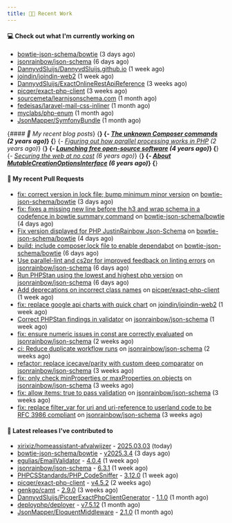```yaml
---
title: 👨‍💻 Recent Work
---
```


#### 💻 Check out what I'm currently working on

- [bowtie-json-schema/bowtie](https://github.com/bowtie-json-schema/bowtie) (3 days ago)
- [jsonrainbow/json-schema](https://github.com/jsonrainbow/json-schema) (6 days ago)
- [DannyvdSluijs/DannyvdSluijs.github.io](https://github.com/DannyvdSluijs/DannyvdSluijs.github.io) (1 week ago)
- [joindin/joindin-web2](https://github.com/joindin/joindin-web2) (1 week ago)
- [DannyvdSluijs/ExactOnlineRestApiReference](https://github.com/DannyvdSluijs/ExactOnlineRestApiReference) (3 weeks ago)
- [picqer/exact-php-client](https://github.com/picqer/exact-php-client) (3 weeks ago)
- [sourcemeta/learnjsonschema.com](https://github.com/sourcemeta/learnjsonschema.com) (1 month ago)
- [fedeisas/laravel-mail-css-inliner](https://github.com/fedeisas/laravel-mail-css-inliner) (1 month ago)
- [myclabs/php-enum](https://github.com/myclabs/php-enum) (1 month ago)
- [JsonMapper/SymfonyBundle](https://github.com/JsonMapper/SymfonyBundle) (1 month ago)


{*#### 📜 My recent blog posts*}
{**}
{*- [The unknown Composer commands](https://www.dannyvandersluijs.nl/posts/2023-08-25-the-unknown-composer-commands.html) (2 years ago)*}
{**}
{*- [Figuring out how parallel processing works in PHP](https://www.dannyvandersluijs.nl/posts/2023-06-21-figuring-out-how-parallel-processing-works-in-php.html) (2 years ago)*}
{**}
{*- [Launching free open-source software](https://www.dannyvandersluijs.nl/posts/2020-07-02-launching-free-open-source-software.html) (4 years ago)*}
{**}
{*- [Securing the web at no cost](https://www.dannyvandersluijs.nl/posts/2019-02-04-securing-the-web-at-no-cost.html) (6 years ago)*}
{**}
{*- [About MutableCreationOptionsInterface](https://www.dannyvandersluijs.nl/posts/2018-10-15-about-mutable-creation-options-interface.html) (6 years ago)*}
{**}

#### 🔨 My recent Pull Requests

- [fix: correct version in lock file; bump minimum minor version](https://github.com/bowtie-json-schema/bowtie/pull/1921) on [bowtie-json-schema/bowtie](https://github.com/bowtie-json-schema/bowtie) (3 days ago)
- [fix: fixes a missing new line before the h3 and wrap schema in a codefence in bowtie summary command](https://github.com/bowtie-json-schema/bowtie/pull/1918) on [bowtie-json-schema/bowtie](https://github.com/bowtie-json-schema/bowtie) (4 days ago)
- [Fix version displayed for PHP JustinRainbow Json-Schema](https://github.com/bowtie-json-schema/bowtie/pull/1917) on [bowtie-json-schema/bowtie](https://github.com/bowtie-json-schema/bowtie) (4 days ago)
- [build: include composer.lock file to enable dependabot](https://github.com/bowtie-json-schema/bowtie/pull/1913) on [bowtie-json-schema/bowtie](https://github.com/bowtie-json-schema/bowtie) (6 days ago)
- [Use parallel-lint and cs2pr for improved feedback on linting errors](https://github.com/jsonrainbow/json-schema/pull/812) on [jsonrainbow/json-schema](https://github.com/jsonrainbow/json-schema) (6 days ago)
- [Run PHPStan using the lowest and highest php version](https://github.com/jsonrainbow/json-schema/pull/811) on [jsonrainbow/json-schema](https://github.com/jsonrainbow/json-schema) (6 days ago)
- [Add deprecations on incorrect class names](https://github.com/picqer/exact-php-client/pull/678) on [picqer/exact-php-client](https://github.com/picqer/exact-php-client) (1 week ago)
- [fix: replace google api charts with quick chart](https://github.com/joindin/joindin-web2/pull/927) on [joindin/joindin-web2](https://github.com/joindin/joindin-web2) (1 week ago)
- [Correct PHPStan findings in validator](https://github.com/jsonrainbow/json-schema/pull/808) on [jsonrainbow/json-schema](https://github.com/jsonrainbow/json-schema) (1 week ago)
- [fix: ensure numeric issues in const are correctly evaluated](https://github.com/jsonrainbow/json-schema/pull/805) on [jsonrainbow/json-schema](https://github.com/jsonrainbow/json-schema) (2 weeks ago)
- [ci: Reduce duplicate workflow runs](https://github.com/jsonrainbow/json-schema/pull/804) on [jsonrainbow/json-schema](https://github.com/jsonrainbow/json-schema) (2 weeks ago)
- [refactor: replace icecave/parity with custom deep comparator](https://github.com/jsonrainbow/json-schema/pull/803) on [jsonrainbow/json-schema](https://github.com/jsonrainbow/json-schema) (3 weeks ago)
- [fix: only check minProperties or maxProperties on objects](https://github.com/jsonrainbow/json-schema/pull/802) on [jsonrainbow/json-schema](https://github.com/jsonrainbow/json-schema) (3 weeks ago)
- [fix: allow items: true to pass validation](https://github.com/jsonrainbow/json-schema/pull/801) on [jsonrainbow/json-schema](https://github.com/jsonrainbow/json-schema) (3 weeks ago)
- [fix: replace filter_var for uri and uri-reference to userland code to be RFC 3986 compliant](https://github.com/jsonrainbow/json-schema/pull/800) on [jsonrainbow/json-schema](https://github.com/jsonrainbow/json-schema) (3 weeks ago)


#### 🔭 Latest releases I've contributed to

- [xirixiz/homeassistant-afvalwijzer](https://github.com/xirixiz/homeassistant-afvalwijzer) - [2025.03.03](https://github.com/xirixiz/homeassistant-afvalwijzer/releases/tag/2025.03.03) (today)
- [bowtie-json-schema/bowtie](https://github.com/bowtie-json-schema/bowtie) - [v2025.3.4](https://github.com/bowtie-json-schema/bowtie/releases/tag/v2025.3.4) (3 days ago)
- [egulias/EmailValidator](https://github.com/egulias/EmailValidator) - [4.0.4](https://github.com/egulias/EmailValidator/releases/tag/4.0.4) (1 week ago)
- [jsonrainbow/json-schema](https://github.com/jsonrainbow/json-schema) - [6.3.1](https://github.com/jsonrainbow/json-schema/releases/tag/6.3.1) (1 week ago)
- [PHPCSStandards/PHP_CodeSniffer](https://github.com/PHPCSStandards/PHP_CodeSniffer) - [3.12.0](https://github.com/PHPCSStandards/PHP_CodeSniffer/releases/tag/3.12.0) (1 week ago)
- [picqer/exact-php-client](https://github.com/picqer/exact-php-client) - [v4.5.2](https://github.com/picqer/exact-php-client/releases/tag/v4.5.2) (2 weeks ago)
- [genkgo/camt](https://github.com/genkgo/camt) - [2.9.0](https://github.com/genkgo/camt/releases/tag/2.9.0) (3 weeks ago)
- [DannyvdSluijs/PicqerExactPhpClientGenerator](https://github.com/DannyvdSluijs/PicqerExactPhpClientGenerator) - [1.1.0](https://github.com/DannyvdSluijs/PicqerExactPhpClientGenerator/releases/tag/1.1.0) (1 month ago)
- [deployphp/deployer](https://github.com/deployphp/deployer) - [v7.5.12](https://github.com/deployphp/deployer/releases/tag/v7.5.12) (1 month ago)
- [JsonMapper/EloquentMiddleware](https://github.com/JsonMapper/EloquentMiddleware) - [2.1.0](https://github.com/JsonMapper/EloquentMiddleware/releases/tag/2.1.0) (1 month ago)